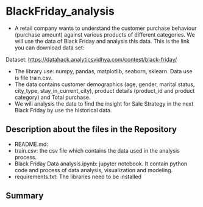 # BlackFriday_analysis
* A retail company wants to understand the customer purchase behaviour (purchase amount) against various products of different categories. We will use the data of Black Friday and analysis this data. This is the link you can download data set:

Dataset: https://datahack.analyticsvidhya.com/contest/black-friday/

* The library use: numpy, pandas, matplotlib, seaborn, sklearn.
Data use is file train.csv. 
* The data contains customer demographics (age, gender, marital status, city_type, stay_in_current_city), product details (product_id and product category) and Total purchase.
* We will analysis the data to find the insight for Sale Strategy in the next Black Friday by use the historical data.

## Description about the files in the Repository
* README.md: 
* train.csv: the csv file which contains the data used in the analysis process.
* Black Friday Data analysis.ipynb: jupyter notebook. It contain python code and process of data analysis, visualization and modeling.
* requirements.txt: The libraries need to be installed 

## Summary
